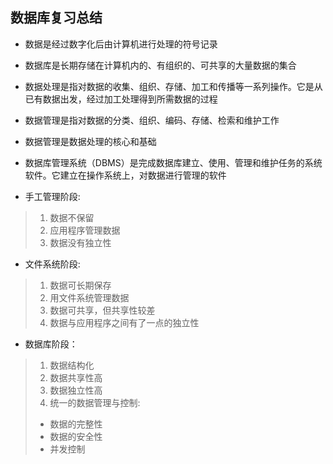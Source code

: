 ## 数据库复习总结

* 数据是经过数字化后由计算机进行处理的符号记录

* 数据库是长期存储在计算机内的、有组织的、可共享的大量数据的集合

* 数据处理是指对数据的收集、组织、存储、加工和传播等一系列操作。它是从已有数据出发，经过加工处理得到所需数据的过程

* 数据管理是指对数据的分类、组织、编码、存储、检索和维护工作

* 数据管理是数据处理的核心和基础

* 数据库管理系统（DBMS）是完成数据库建立、使用、管理和维护任务的系统软件。它建立在操作系统上，对数据进行管理的软件

* 手工管理阶段:

> 1. 数据不保留
> 2. 应用程序管理数据
> 3. 数据没有独立性

* 文件系统阶段:

> 1. 数据可长期保存
> 2. 用文件系统管理数据
> 3. 数据可共享，但共享性较差
> 4. 数据与应用程序之间有了一点的独立性

* 数据库阶段：

>1.	数据结构化
>2.	数据共享性高
>3.	数据独立性高
>4.	统一的数据管理与控制:
>	* 数据的完整性
>	* 数据的安全性
>	* 并发控制
